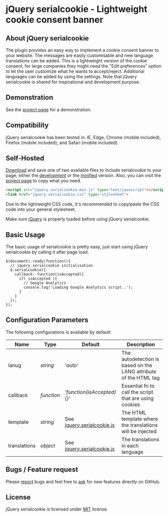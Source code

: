 
# jQuery serialcookie - Lightweight cookie consent banner

## About jQuery serialcookie
The plugin provides an easy way to implement a cookie consent banner to your website. The messages are easily customisable and new language translations can be added. This is a lightweight version of the cookie consent, for large companies they might need the "Edit preferences" option to let the user customize what he wants to accept/reject. Additional languages can be added by using the settings. Note that jQuery serialcookie is shared for inspirational and development purpose.


## Demonstration
See the [project page](https://github.meunierkevin.com/jquery-serialcookie/) for a demonstration.


## Compatibility
jQuery serialcookie has been tested in: IE, Edge, Chrome (mobile included), Firefox (mobile included), and Safari (mobile included).


## Self-Hosted
[Download](https://github.com/kevinmeunier/jquery-serialcookie/archive/master.zip) and save one of two available files to include serialcookie to your page, either the [development](https://github.com/kevinmeunier/jquery-serialcookie/blob/main/dist/jquery.serialcookie.js) or the [minified](https://github.com/kevinmeunier/jquery-serialcookie/blob/main/dist/jquery.serialcookie.min.js) version. Also, you can visit the [project page](https://github.meunierkevin.com/jquery-serialcookie/) to copy what you need.
```HTML
<script src="jquery.serialcookie.min.js" type="text/javascript"></script>
<link href="jquery.serialcookie.css" type="stylesheet">
```
Due to the lightweight CSS code, it's recommended to copy/paste the CSS code into your general stylesheet.

Make sure [jQuery](http://jquery.com) is properly loaded before using jQuery serialcookie. 


## Basic Usage
The basic usage of serialcookie is pretty easy, just start using jQuery serialcookie by calling it after page load.
```JS
$(document).ready(function(){
  // jquery.serialcookie initialisation
  $.serialcookie({
    callback: function(isAccepted){
      if( isAccepted ){
        // Google Analytics
        console.log('Loading Google Analytics script..');
      }
    }
  });
});
```

  
## Configuration Parameters
The following configurations is available by default:

Name               | Type       | Default                             | Description
------------------ | ---------- | ----------------------------------- | -----------
lanug              | *string*   | *'auto'*                            | The autodetection is based on the LANG attribute of the HTML tag
callback           | *function* | *'function(isAccepted){}'*          | Essential fn to call the script that are using cookies
template           | *string*   | See [jquery.serialcookie.js](https://github.com/kevinmeunier/jquery-serialcookie/blob/main/dist/jquery.serialcookie.js) | The HTML template where the translations will be injected
translations       | *object*   | See [jquery.serialcookie.js](https://github.com/kevinmeunier/jquery-serialcookie/blob/main/dist/jquery.serialcookie.js) | The translations in each language


## Bugs / Feature request
Please [report](http://github.com/kevinmeunier/jquery-serialcookie/issues) bugs and feel free to [ask](http://github.com/kevinmeunier/jquery-serialcookie/issues) for new features directly on GitHub.


## License
jQuery serialcookie is licensed under [MIT](http://www.opensource.org/licenses/mit-license.php) license.

